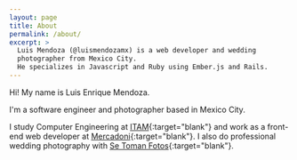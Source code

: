 ```yaml
---
layout: page
title: About
permalink: /about/
excerpt: >
  Luis Mendoza (@luismendozamx) is a web developer and wedding
  photographer from Mexico City.
  He specializes in Javascript and Ruby using Ember.js and Rails.
---
```


Hi! My name is Luis Enrique Mendoza.

I'm a software engineer and photographer based in Mexico City.

I study Computer Engineering at [ITAM](https://en.wikipedia.org/wiki/Instituto_Tecnol%C3%B3gico_Aut%C3%B3nomo_de_M%C3%A9xico){:target="blank"} and work as a front-end web developer at [Mercadoni](https://mercadoni.com.mx){:target="blank"}. I also do professional wedding photography with [Se Toman Fotos](http://setomanfotos.com){:target="blank"}.

